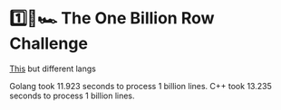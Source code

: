# 1️⃣🐝🏎️ The One Billion Row Challenge

[This](https://github.com/gunnarmorling/1brc) but different langs

Golang took 11.923 seconds to process 1 billion lines.
C++ took 13.235 seconds to process 1 billion lines.

